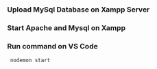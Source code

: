 ### Upload MySql Database on Xampp Server
### Start Apache and Mysql on Xampp
### Run command on VS Code
     nodemon start
